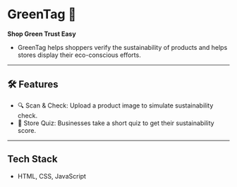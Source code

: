# GreenTag 🌱

**Shop Green Trust Easy**
- GreenTag helps shoppers verify the sustainability of products and helps stores display their eco-conscious efforts.

 ----

## 🛠 Features

- 🔍 Scan & Check: Upload a product image to simulate sustainability check.
- 🧠 Store Quiz: Businesses take a short quiz to get their sustainability score.

 ---

## Tech Stack

- HTML, CSS, JavaScript
